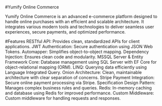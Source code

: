 #Yumify Online Commerce

Yumify Online Commerce is an advanced e-commerce platform designed to handle online purchases with an efficient and scalable architecture. It integrates various modern tools and technologies to deliver seamless user experiences, secure payments, and optimized performance.

#Features
RESTful API: Provides clean, standardized APIs for client applications.
JWT Authentication: Secure authentication using JSON Web Tokens.
Automapper: Simplifies object-to-object mapping.
Dependency Injection: Ensures clean code and modularity.
MSSQL Server & Entity Framework Core: Database management using SQL Server with EF Core for object-relational mapping (ORM).
LINQ: Querying data efficiently using Language Integrated Query.
Onion Architecture: Clean, maintainable architecture with clear separation of concerns.
Stripe Payment Integration: Secure online payment processing via Stripe.
Specification Design Pattern: Manages complex business rules and queries.
Redis: In-memory caching and database using Redis for improved performance.
Custom Middleware: Custom middleware for handling requests and responses.

